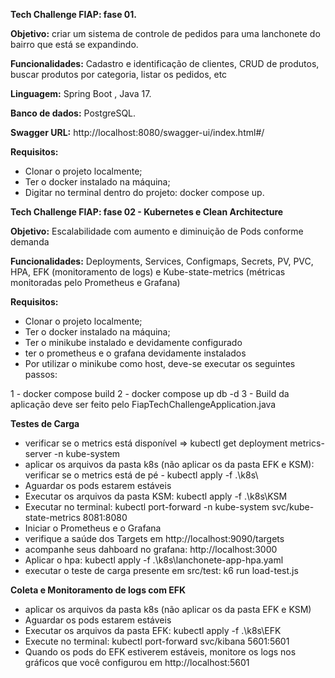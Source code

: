 **Tech Challenge FIAP: fase 01.**

**Objetivo:** criar um sistema de controle de pedidos para uma lanchonete do bairro que está se expandindo.

**Funcionalidades:** Cadastro e identificação de clientes, CRUD de produtos, buscar produtos por categoria, listar os pedidos, etc

**Linguagem:** Spring Boot , Java 17.

**Banco de dados:** PostgreSQL.

**Swagger URL:**
http://localhost:8080/swagger-ui/index.html#/ 

**Requisitos:**
- Clonar o projeto localmente;
- Ter o docker instalado na máquina;
- Digitar no terminal dentro do projeto: docker compose up.

**Tech Challenge FIAP: fase 02 - Kubernetes e Clean Architecture**

**Objetivo:** Escalabilidade com aumento e diminuição de Pods conforme demanda

**Funcionalidades:** Deployments, Services, Configmaps, Secrets, PV, PVC, HPA, EFK (monitoramento de logs) e Kube-state-metrics (métricas monitoradas pelo Prometheus e Grafana)

**Requisitos:**
- Clonar o projeto localmente;
- Ter o docker instalado na máquina;
- Ter o minikube instalado e devidamente configurado
- ter o prometheus e o grafana devidamente instalados
- Por utilizar o minikube como host, deve-se executar os seguintes passos:

1 - docker compose build
2 - docker compose up db -d
3 - Build da aplicação deve ser feito pelo FiapTechChallengeApplication.java

**Testes de Carga**

- verificar se o metrics está disponível => kubectl get deployment metrics-server -n kube-system
- aplicar os arquivos da pasta k8s (não aplicar os da pasta EFK e KSM): verificar se o metrics está de pé - kubectl apply -f .\k8s\
- Aguardar os pods estarem estáveis
- Executar os arquivos da pasta KSM:  kubectl apply -f .\k8s\KSM
- Executar no terminal: kubectl port-forward -n kube-system svc/kube-state-metrics 8081:8080
- Iniciar o Prometheus e o Grafana
- verifique a saúde dos Targets em http://localhost:9090/targets
- acompanhe seus dahboard no grafana: http://localhost:3000
- Aplicar o hpa: kubectl apply -f .\k8s\lanchonete-app-hpa.yaml
- executar o teste de carga presente em src/test: k6 run load-test.js

**Coleta e Monitoramento de logs com EFK**

- aplicar os arquivos da pasta k8s (não aplicar os da pasta EFK e KSM)
- Aguardar os pods estarem estáveis
- Executar os arquivos da pasta EFK:  kubectl apply -f .\k8s\EFK
- Execute no terminal: kubectl port-forward svc/kibana 5601:5601
- Quando os pods do EFK estiverem estáveis, monitore os logs nos gráficos que você configurou em http://localhost:5601
